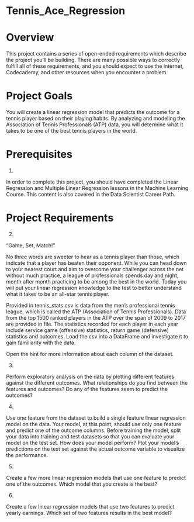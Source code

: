 # Tennis_Ace_Regression


# Overview
This project contains a series of open-ended requirements which describe the project you’ll be building. 
There are many possible ways to correctly fulfill all of these requirements, and you should expect to use the internet, Codecademy, and other resources when you encounter a problem.

# Project Goals
You will create a linear regression model that predicts the outcome for a tennis player based on their playing habits. 
By analyzing and modeling the Association of Tennis Professionals (ATP) data, you will determine what it takes to be one of the best tennis players in the world.


# Prerequisites

1.
In order to complete this project, you should have completed the Linear Regression and Multiple Linear Regression lessons in the Machine Learning Course. This content is also covered in the Data Scientist Career Path.

# Project Requirements

2.
“Game, Set, Match!”

No three words are sweeter to hear as a tennis player than those, which indicate that a player has beaten their opponent. While you can head down to your nearest court and aim to overcome your challenger across the net without much practice, a league of professionals spends day and night, month after month practicing to be among the best in the world. Today you will put your linear regression knowledge to the test to better understand what it takes to be an all-star tennis player.

Provided in tennis_stats.csv is data from the men’s professional tennis league, which is called the ATP (Association of Tennis Professionals). Data from the top 1500 ranked players in the ATP over the span of 2009 to 2017 are provided in file. The statistics recorded for each player in each year include service game (offensive) statistics, return game (defensive) statistics and outcomes. Load the csv into a DataFrame and investigate it to gain familiarity with the data.

Open the hint for more information about each column of the dataset.


3.
Perform exploratory analysis on the data by plotting different features against the different outcomes. What relationships do you find between the features and outcomes? Do any of the features seem to predict the outcomes?



4.
Use one feature from the dataset to build a single feature linear regression model on the data. Your model, at this point, should use only one feature and predict one of the outcome columns. Before training the model, split your data into training and test datasets so that you can evaluate your model on the test set. How does your model perform? Plot your model’s predictions on the test set against the actual outcome variable to visualize the performance.


5.
Create a few more linear regression models that use one feature to predict one of the outcomes. Which model that you create is the best?


6.
Create a few linear regression models that use two features to predict yearly earnings. Which set of two features results in the best model?
